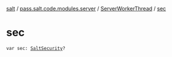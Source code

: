 [salt](../../index.md) / [pass.salt.code.modules.server](../index.md) / [ServerWorkerThread](index.md) / [sec](./sec.md)

# sec

`var sec: `[`SaltSecurity`](../../pass.salt.code.modules.server.security/-salt-security/index.md)`?`